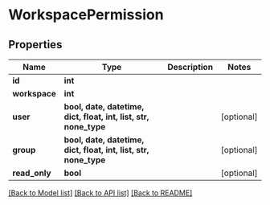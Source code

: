 # WorkspacePermission


## Properties

Name | Type | Description | Notes
------------ | ------------- | ------------- | -------------
**id** | **int** |  | 
**workspace** | **int** |  | 
**user** | **bool, date, datetime, dict, float, int, list, str, none_type** |  | [optional] 
**group** | **bool, date, datetime, dict, float, int, list, str, none_type** |  | [optional] 
**read_only** | **bool** |  | [optional] 

[[Back to Model list]](../#documentation-for-models) [[Back to API list]](../#documentation-for-api-endpoints) [[Back to README]](../)


